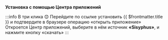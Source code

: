 **Установка с помощью Центра приложений**

:::info В три клика :blush:
Перейдите по ссылке <a :href="'appstream://' + $frontmatter.appstreamRepo">установить {{ $frontmatter.title }}</a> и подтвердите в браузере операцию «открыть приложение» Откроется Центр приложений, выберите в нём источник **«Sisyphus»**, и нажмите кнопку «скачать»
::: 
